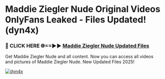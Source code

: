 # Maddie Ziegler Nude Original Videos 0nlyFans Leaked - Files Updated! (dyn4x)

<h3>🔴 CLICK HERE 🌐==►► <a href="https://tinyurl.com/yrmya6cz" rel="nofollow">Maddie Ziegler Nude Updated Files</a></h3>

Get Maddie Ziegler Nude and all content. Now you can access all videos and pictures of Maddie Ziegler Nude. New Updated Files 2025!

[![dyn4x](https://i.imgur.com/FMdXYCs.gif)](https://tinyurl.com/yrmya6cz)
